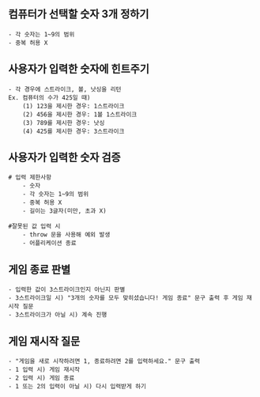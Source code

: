 ## 컴퓨터가 선택할 숫자 3개 정하기

    - 각 숫자는 1~9의 범위
    - 중복 허용 X

## 사용자가 입력한 숫자에 힌트주기

    - 각 경우에 스트라이크, 볼, 낫싱을 리턴
    Ex. 컴퓨터의 수가 425일 때)
        (1) 123을 제시한 경우: 1스트라이크
        (2) 456을 제시한 경우: 1볼 1스트라이크
        (3) 789를 제시한 경우: 낫싱
        (4) 425를 제시한 경우: 3스트라이크

## 사용자가 입력한 숫자 검증

    # 입력 제한사항
        - 숫자
        - 각 숫자는 1~9의 범위
        - 중복 허용 X
        - 길이는 3글자(미만, 초과 X)

    #잘못된 값 입력 시
        - throw 문을 사용해 예외 발생
        - 어플리케이션 종료

## 게임 종료 판별

    - 입력한 값이 3스트라이크인지 아닌지 판별
    - 3스트라이크일 시) "3개의 숫자를 모두 맞히셨습니다! 게임 종료" 문구 출력 후 게임 재시작 질문
    - 3스트라이크가 아닐 시) 계속 진행

## 게임 재시작 질문

    - "게임을 새로 시작하려면 1, 종료하려면 2를 입력하세요." 문구 출력
    - 1 입력 시) 게임 재시작
    - 2 입력 시) 게임 종료
    - 1 또는 2의 입력이 아닐 시) 다시 입력받게 하기
